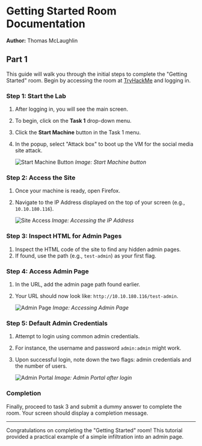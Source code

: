 # Getting Started Room Documentation
**Author:** Thomas McLaughlin

## Part 1
This guide will walk you through the initial steps to complete the "Getting Started" room. Begin by accessing the room at [TryHackMe](https://tryhackme.com/room/gettingstarted) and logging in.

### Step 1: Start the Lab
1. After logging in, you will see the main screen.
2. To begin, click on the **Task 1** drop-down menu.
3. Click the **Start Machine** button in the Task 1 menu.
4. In the popup, select "Attack box" to boot up the VM for the social media site attack.

    ![Start Machine Button](image-link-here) *Image: Start Machine button*

### Step 2: Access the Site
1. Once your machine is ready, open Firefox.
2. Navigate to the IP Address displayed on the top of your screen (e.g., `10.10.180.116`).

    ![Site Access](image-link-here) *Image: Accessing the IP Address*

### Step 3: Inspect HTML for Admin Pages
1. Inspect the HTML code of the site to find any hidden admin pages.
2. If found, use the path (e.g., `test-admin`) as your first flag.

### Step 4: Access Admin Page
1. In the URL, add the admin page path found earlier.
2. Your URL should now look like: `http://10.10.180.116/test-admin`.

    ![Admin Page](image-link-here) *Image: Accessing Admin Page*

### Step 5: Default Admin Credentials
1. Attempt to login using common admin credentials.
2. For instance, the username and password `admin:admin` might work.
3. Upon successful login, note down the two flags: admin credentials and the number of users.

    ![Admin Portal](image-link-here) *Image: Admin Portal after login*

### Completion
Finally, proceed to task 3 and submit a dummy answer to complete the room. Your screen should display a completion message.

---

Congratulations on completing the "Getting Started" room! This tutorial provided a practical example of a simple infiltration into an admin page.

